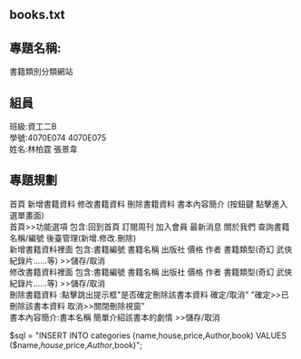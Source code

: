 ## books.txt


## 專題名稱:
書籍類別分類網站  

## 組員
班級:資工二B  
學號:4070E074 4070E075  
姓名:林柏霆   張景韋  

## 專題規劃
首頁 新增書籍資料 修改書籍資料 刪除書籍資料 書本內容簡介 (按鈕鍵 點擊進入選單畫面)  
首頁>>功能選項 包含:回到首頁 訂閱周刊 加入會員 最新消息 關於我們 查詢書籍名稱/編號 後臺管理(新增.修改.刪除)   
新增書籍資料裡面 包含:書籍編號 書籍名稱 出版社 價格 作者 書籍類型(奇幻 武俠 紀錄片......等) >>儲存/取消  
修改書籍資料裡面 包含:書籍編號 書籍名稱 出版社 價格 作者 書籍類型(奇幻 武俠 紀錄片......等) >>儲存/取消  
刪除書籍資料 :點擊跳出提示框"是否確定刪除該書本資料 確定/取消" "確定>>已刪除該書本資料 取消>>關閉刪除視窗"  
書本內容簡介:書本名稱 簡單介紹該書本的劇情 >>儲存/取消   

$sql = "INSERT INTO categories (name,house,price,Author,book) VALUES ($name,$house,$price,$Author,$book)"; 
